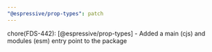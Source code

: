 ```yaml
---
"@espressive/prop-types": patch
---
```


chore(FDS-442): [@espressive/prop-types] - Added a main (cjs) and modules (esm) entry point to the package
